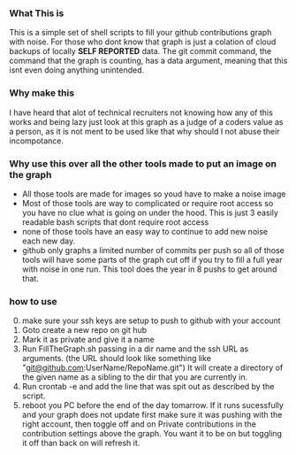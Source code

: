 ### What This is
This is a simple set of shell scripts to fill your github contributions graph with noise.  For those who dont know that graph is just a colation of cloud backups of locally **SELF REPORTED** data.  The git commit command, the command that the graph is counting, has a data argument, meaning that this isnt even doing anything unintended.
### Why make this
I have heard that alot of technical recruiters not knowing how any of this works and being lazy just look at this graph as a judge of a coders value as a person, as it is not ment to be used like that why should I not abuse their incompotance.
### Why use this over all the other tools made to put an image on the graph
- All those tools are made for images so youd have to make a noise image
- Most of those tools are way to complicated or require root access so you have no clue what is going on under the hood.  This is just 3 easily readable bash scripts that dont require root access
- none of those tools have an easy way to continue to add new noise each new day.
- github only graphs a limited number of commits per push so all of those tools will have some parts of the graph cut off if you try to fill a full year with noise in one run.  This tool does the year in 8 pushs to get around that.
### how to use
0. make sure your ssh keys are setup to push to github with your account
1. Goto create a new repo on git hub
2. Mark it as private and give it a name
3. Run FillTheGraph.sh passing in a dir name and the ssh URL as arguments. (the URL should look like something like "git@github.com:UserName/RepoName.git") It will create a directory of the given name as a sibling to the dir that you are currently in.
4. Run crontab -e and add the line that was spit out as described by the script.
5. reboot you PC before the end of the day tomarrow.
If it runs sucessfully and your graph does not update first make sure it was pushing with the right account, then toggle off and on Private contributions in the contribution settings above the graph.  You want it to be on but toggling it off than back on will refresh it.

